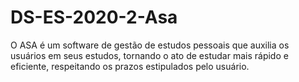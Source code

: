 # DS-ES-2020-2-Asa
O  ASA é um software de gestão de estudos pessoais que auxilia os usuários em seus estudos, tornando o ato de estudar mais rápido e eficiente, respeitando os prazos estipulados pelo usuário.


